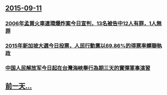 ## [2015-09-11](/zh/news/2015/09/11/index.md)

### [2006年孟買火車連環爆炸案今日宣判，13名被告中12人有罪，1人無罪](/zh/news/2015/09/11/2006年孟買火車連環爆炸案今日宣判-13名被告中12人有罪-1人無罪.md)
### [2015年新加坡大選今日投票，人民行動黨以69.86%的得票率蟬聯執政](/zh/news/2015/09/11/2015年新加坡大選今日投票-人民行動黨以6986-的得票率蟬聯執政.md)
### [中国人民解放军今日起在台灣海峽舉行為期三天的實彈軍事演習 ](/zh/news/2015/09/11/中国人民解放军今日起在台灣海峽舉行為期三天的實彈軍事演習.md)
## [前一天...](/zh/news/2015/09/8/index.md)

